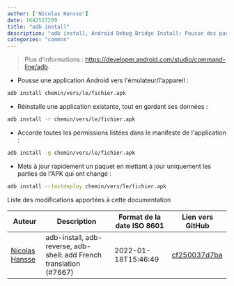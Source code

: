 ```yaml
---
author: ['Nicolas Hansse']
date: 1642517209
title: "adb install"
description: "adb install, Android Debug Bridge Install: Pousse des paquets vers une instance d'émulateur Android ou un appareil Android."
categories: "common"
---
```

> Plus d'informations : <https://developer.android.com/studio/command-line/adb>.

- Pousse une application Android vers l'émulateur/l'appareil :

```bash
adb install chemin/vers/le/fichier.apk
```

- Réinstalle une application existante, tout en gardant ses données :

```bash
adb install -r chemin/vers/le/fichier.apk
```

- Accorde toutes les permissions listées dans le manifeste de l'application :

```bash
adb install -g chemin/vers/le/fichier.apk
```

- Mets à jour rapidement un paquet en mettant à jour uniquement les parties de l'APK qui ont changé :

```bash
adb install --fastdeploy chemin/vers/le/fichier.apk
```
Liste des modifications apportées à cette documentation


Auteur | Description | Format de la date ISO 8601 | Lien vers GitHub
------|-----|-----|-----
[Nicolas Hansse](mailto:nico.hansse@gmail.com) | adb-install, adb-reverse, adb-shell: add French translation (#7667) | 2022-01-18T15:46:49 | [cf250037d7ba](https://github.com/tldr-pages/tldr/commit/cf250037d7babaca84dfa993414eb9b722be28f2)

